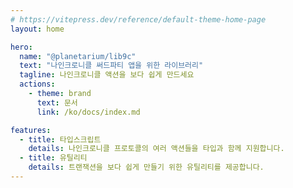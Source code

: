 ```yaml
---
# https://vitepress.dev/reference/default-theme-home-page
layout: home

hero:
  name: "@planetarium/lib9c"
  text: "나인크로니클 써드파티 앱을 위한 라이브러리"
  tagline: 나인크로니클 액션을 보다 쉽게 만드세요
  actions:
    - theme: brand
      text: 문서
      link: /ko/docs/index.md

features:
  - title: 타입스크립트
    details: 나인크로니클 프로토콜의 여러 액션들을 타입과 함께 지원합니다.
  - title: 유틸리티
    details: 트랜잭션을 보다 쉽게 만들기 위한 유틸리티를 제공합니다.
---
```

